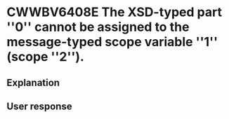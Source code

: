 # CWWBV6408E The XSD-typed part ''0'' cannot be assigned to the message-typed scope variable ''1'' (scope ''2'').

## Explanation

## User response